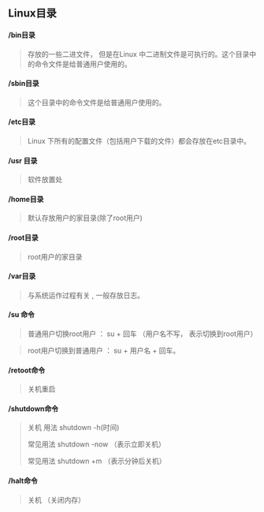 ## Linux目录

#### /bin目录

>  存放的一些二进文件， 但是在Linux 中二进制文件是可执行的。这个目录中的命令文件是给普通用户使用的。

#### /sbin目录

>这个目录中的命令文件是给普通用户使用的。

#### /etc目录

>Linux 下所有的配置文件（包括用户下载的文件）都会存放在etc目录中。

#### /usr 目录

>  软件放置处

#### /home目录

>默认存放用户的家目录(除了root用户)

#### /root目录

>  root用户的家目录

#### /var目录

>与系统运作过程有关 , 一般存放日志。

#### /su 命令

>  普通用户切换root用户 ： su + 回车 （用户名不写， 表示切换到root用户）

>  root用户切换到普通用户 ： su + 用户名 + 回车。

#### /retoot命令

>  关机重启 

#### /shutdown命令

>  关机   用法 shutdown -h(时间)
>
>  常见用法 shutdown -now （表示立即关机）
>
>  常见用法 shutdown +m （表示分钟后关机）

#### /halt命令

>  关机 （关闭内存）